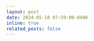 ```yaml
---
layout: post
date: 2024-05-18 07:59:00-0400
inline: true
related_posts: false
---
```


<!-- Our paper "[Information Design and Pricing of Supply Competition in Lead-Selling Platforms](https://papers.ssrn.com/sol3/papers.cfm?abstract_id=4872681)" has been accepted in EC 2024! :smile: -->
